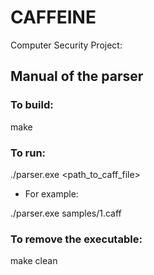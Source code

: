 # CAFFEINE
 Computer Security Project:

## Manual of the parser

### To build:
make

### To run:
./parser.exe <path_to_caff_file>

- For example:

./parser.exe samples/1.caff


### To remove the executable:
make clean
